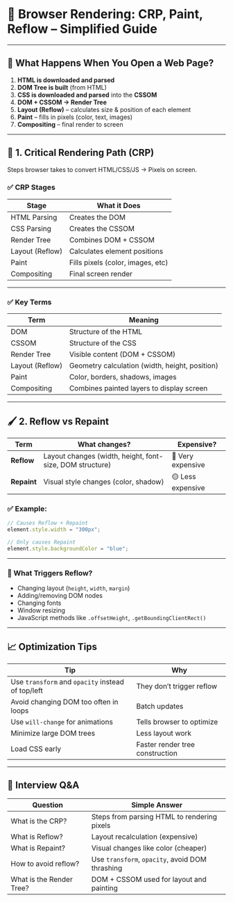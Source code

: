 
# 🚀 Browser Rendering: CRP, Paint, Reflow – Simplified Guide

---

## 🧠 What Happens When You Open a Web Page?

1. **HTML is downloaded and parsed**
2. **DOM Tree is built** (from HTML)
3. **CSS is downloaded and parsed** into the **CSSOM**
4. **DOM + CSSOM → Render Tree**
5. **Layout (Reflow)** – calculates size & position of each element
6. **Paint** – fills in pixels (color, text, images)
7. **Compositing** – final render to screen

---

## 🧩 1. Critical Rendering Path (CRP)

Steps browser takes to convert HTML/CSS/JS → Pixels on screen.

### ✅ CRP Stages

| Stage | What it Does |
|-------|--------------|
| HTML Parsing | Creates the DOM |
| CSS Parsing | Creates the CSSOM |
| Render Tree | Combines DOM + CSSOM |
| Layout (Reflow) | Calculates element positions |
| Paint | Fills pixels (color, images, etc) |
| Compositing | Final screen render |

---

### ✅ Key Terms

| Term | Meaning |
|------|---------|
| DOM | Structure of the HTML |
| CSSOM | Structure of the CSS |
| Render Tree | Visible content (DOM + CSSOM) |
| Layout (Reflow) | Geometry calculation (width, height, position) |
| Paint | Color, borders, shadows, images |
| Compositing | Combines painted layers to display screen |

---

## 🖌️ 2. Reflow vs Repaint

| Term | What changes? | Expensive? |
|------|----------------|------------|
| **Reflow** | Layout changes (width, height, font-size, DOM structure) | 🔴 Very expensive |
| **Repaint** | Visual style changes (color, shadow) | 🟡 Less expensive |

### ✅ Example:

```js
// Causes Reflow + Repaint
element.style.width = "300px";

// Only causes Repaint
element.style.backgroundColor = "blue";
```

---

### 🧨 What Triggers Reflow?

- Changing layout (`height`, `width`, `margin`)
- Adding/removing DOM nodes
- Changing fonts
- Window resizing
- JavaScript methods like `.offsetHeight`, `.getBoundingClientRect()`

---

## 📈 Optimization Tips

| Tip | Why |
|-----|-----|
| Use `transform` and `opacity` instead of top/left | They don’t trigger reflow |
| Avoid changing DOM too often in loops | Batch updates |
| Use `will-change` for animations | Tells browser to optimize |
| Minimize large DOM trees | Less layout work |
| Load CSS early | Faster render tree construction |

---

## 🧪 Interview Q&A

| Question | Simple Answer |
|---------|----------------|
| What is the CRP? | Steps from parsing HTML to rendering pixels |
| What is Reflow? | Layout recalculation (expensive) |
| What is Repaint? | Visual changes like color (cheaper) |
| How to avoid reflow? | Use `transform`, `opacity`, avoid DOM thrashing |
| What is the Render Tree? | DOM + CSSOM used for layout and painting |

